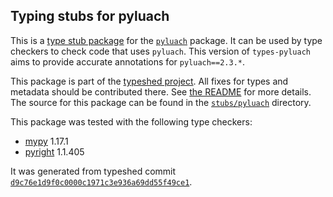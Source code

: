 ## Typing stubs for pyluach

This is a [type stub package](https://typing.python.org/en/latest/tutorials/external_libraries.html)
for the [`pyluach`](https://github.com/simlist/pyluach) package. It can be used by type checkers
to check code that uses `pyluach`. This version of
`types-pyluach` aims to provide accurate annotations for
`pyluach==2.3.*`.

This package is part of the [typeshed project](https://github.com/python/typeshed).
All fixes for types and metadata should be contributed there.
See [the README](https://github.com/python/typeshed/blob/main/README.md)
for more details. The source for this package can be found in the
[`stubs/pyluach`](https://github.com/python/typeshed/tree/main/stubs/pyluach)
directory.

This package was tested with the following type checkers:
* [mypy](https://github.com/python/mypy/) 1.17.1
* [pyright](https://github.com/microsoft/pyright) 1.1.405

It was generated from typeshed commit
[`d9c76e1d9f0c0000c1971c3e936a69dd55f49ce1`](https://github.com/python/typeshed/commit/d9c76e1d9f0c0000c1971c3e936a69dd55f49ce1).